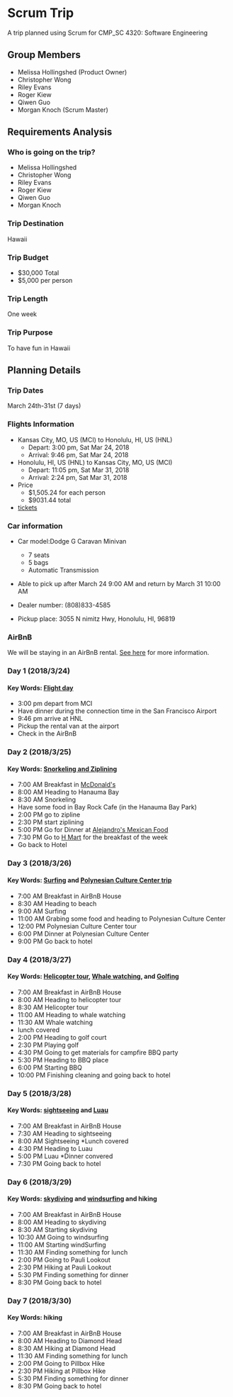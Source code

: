 # Scrum Trip

A trip planned using Scrum for CMP\_SC 4320: Software Engineering

## Group Members

* Melissa Hollingshed (Product Owner)
* Christopher Wong
* Riley Evans
* Roger Kiew
* Qiwen Guo
* Morgan Knoch (Scrum Master)

## Requirements Analysis

### Who is going on the trip?

* Melissa Hollingshed
* Christopher Wong
* Riley Evans
* Roger Kiew
* Qiwen Guo
* Morgan Knoch

### Trip Destination

Hawaii

### Trip Budget

* $30,000 Total
* $5,000 per person

### Trip Length

One week

### Trip Purpose

To have fun in Hawaii

## Planning Details

### Trip Dates
March 24th-31st (7 days)

### Flights Information
* Kansas City, MO, US (MCI) to Honolulu, HI, US (HNL)
  * Depart: 3:00 pm, Sat Mar 24, 2018
  * Arrival: 9:46 pm, Sat Mar 24, 2018
* Honolulu, HI, US (HNL) to Kansas City, MO, US (MCI)
  * Depart: 11:05 pm, Sat Mar 31, 2018
  * Arrival: 2:24 pm, Sat Mar 31, 2018
* Price
  * $1,505.24 for each person
  * $9031.44 total
* [tickets](tickets/flight.png)

### Car information
* Car model:Dodge G Caravan Minivan
 	*	7 seats
 	*	5 bags
 	*	Automatic Transmission

* Able to pick up after March 24 9:00 AM and return by March 31 10:00 AM

* Dealer number: (808)833-4585
* Pickup place: 3055 N nimitz Hwy, Honolulu, HI, 96819

### AirBnB

We will be staying in an AirBnB rental. [See here](AirBnB.md) for more
information.

### Day 1 (2018/3/24)
#### Key Words: [Flight day](tickets/flight.png)
* 3:00 pm depart from MCI
* Have dinner during the connection time in the San Francisco Airport
* 9:46 pm arrive at HNL
* Pickup the rental van at the airport
* Check in the AirBnB

### Day 2 (2018/3/25)
#### Key Words: [Snorkeling and Ziplining](tickets/snorkeling_and_zipline.png)
* 7:00 AM	Breakfast in [McDonald's](https://www.google.com/maps/place/McDonald's/@21.2781849,-157.771918,12z/data=!4m8!1m2!2m1!1smcdonald's!3m4!1s0x0:0x7e7825a169022358!8m2!3d21.2852957!4d-157.708075)
* 8:00 AM	Heading to Hanauma Bay
* 8:30 AM	Snorkeling
* Have some food in Bay Rock Cafe (in the Hanauma Bay Park)
* 2:00 PM	go to zipline
* 2:30 PM	start ziplining
* 5:00 PM	Go for Dinner at [Alejandro's Mexican Food](http://www.alejandrosmexicanfood.com/)
* 7:30 PM	Go to [H Mart](https://www.google.com/maps/place/H+Mart/@21.3474189,-157.8747003,14z/data=!4m15!1m9!2m8!1sgrocery+store!3m6!1sgrocery+store!2s1755+Kalaepaa+Dr,+Honolulu,+HI+96819!3s0x7c006c1c68086aad:0xb0b451f29bc6be82!4m2!1d-157.85247!2d21.3586912!3m4!1s0x0:0xa4ed8fd994ab626a!8m2!3d21.3321739!4d-157.8773171) for the breakfast of the week
* Go back to Hotel

### Day 3 (2018/3/26)
#### Key Words: [Surfing](tickets/surfing.jpg) and [Polynesian Culture Center trip](tickets/Polynesian_Culture_Center.jpg)
* 7:00 AM	Breakfast in AirBnB House
* 8:30 AM	Heading to beach
* 9:00 AM	Surfing
* 11:00 AM	Grabing some food and heading to Polynesian Culture Center
* 12:00 PM	Polynesian Culture Center tour
* 6:00 PM	Dinner at Polynesian Culture Center
* 9:00 PM	Go back to hotel

### Day 4 (2018/3/27)
#### Key Words: [Helicopter tour](tickets/heli_tour.jpg), [Whale watching](tickets/whale_watching.jpg), and [Golfing](tickets/golfing.jpg)
* 7:00 AM	Breakfast in AirBnB House
* 8:00 AM	Heading to helicopter tour
* 8:30 AM	Helicopter tour
* 11:00 AM	Heading to whale watching
* 11:30 AM	Whale watching
* lunch covered
* 2:00 PM	Heading to golf court
* 2:30 PM	Playing golf
* 4:30 PM	Going to get materials for campfire BBQ party
* 5:30 PM	Heading to BBQ place
* 6:00 PM	Starting BBQ
* 10:00 PM	Finishing cleaning and going back to hotel


### Day 5 (2018/3/28)
#### Key Words: [sightseeing](tickets/sightseeing.jpg) and [Luau](tickets/Luau.jpg)
* 7:00 AM	Breakfast in AirBnB House
* 7:30 AM   Heading to sightseeing
* 8:00 AM   Sightseeing
*Lunch covered
* 4:30 PM   Heading to Luau
* 5:00 PM   Luau
*Dinner convered
* 7:30 PM   Going back to hotel


### Day 6 (2018/3/29)
#### Key Words: [skydiving](tickets/skydiving.jpg) and [windsurfing](tickets/windsurfing.jpg) and hiking
* 7:00 AM	Breakfast in AirBnB House
* 8:00 AM   Heading to skydiving
* 8:30 AM   Starting skydiving
* 10:30 AM  Going to windsurfing
* 11:00 AM  Starting windSurfing
* 11:30 AM  Finding something for lunch
* 2:00 PM   Going to Pauli Lookout
* 2:30 PM   Hiking at Pauli Lookout
* 5:30 PM   Finding something for dinner
* 8:30 PM   Going back to hotel


### Day 7 (2018/3/30)
#### Key Words: hiking
* 7:00 AM	Breakfast in AirBnB House
* 8:00 AM   Heading to Diamond Head
* 8:30 AM   Hiking at Diamond Head
* 11:30 AM  Finding something for lunch
* 2:00 PM   Going to Pillbox Hike
* 2:30 PM   Hiking at Pillbox Hike
* 5:30 PM   Finding something for dinner
* 8:30 PM   Going back to hotel
